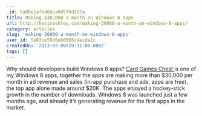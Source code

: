 ```yaml
---
_id: 5a88e1afbd6dca0d5f0d2d7a
title: Making $30,000 a month on Windows 8 apps
url: http://kevinashley.com/making-30000-a-month-on-windows-8-apps/
category: articles
slug: 'making-30000-a-month-on-windows-8-apps'
user_id: 5a83ce59d6eb0005c4ecda2c
createdOn: '2013-03-09T19:11:08.000Z'
tags: []
---
```


Why should developers build Windows 8 apps? <a href="http://apps.microsoft.com/webpdp/app/card-games-chest/2634d007-ff3a-4697-a44e-f34f42128785">Card Games Chest </a>is one of my Windows 8 apps, together the apps are making more than $30,000 per month in ad revenue and sales (in-app purchase and ads, apps are free), the top app alone made around $20K. The apps enjoyed a hockey-stick growth in the number of downloads. Windows 8 was launched just a few months ago, and already it’s generating revenue for the first apps in the market.
